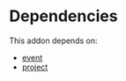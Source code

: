 # Dependencies

This addon depends on:

- [event](https://github.com/bringout/oca-ocb-core)
- [project](https://github.com/bringout/oca-ocb-project)

